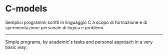 # C-models

Semplici programmi scritti in linguaggio C a scopo di formazione e di sperimentazione personale di logica e problemi.

------------------------------------------------------
Simple programs, by academic's tasks and personal approach in a very basic way.
